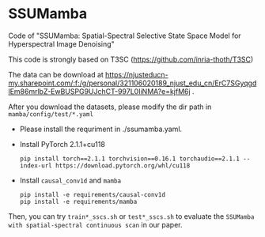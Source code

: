 # SSUMamba
Code of "SSUMamba: Spatial-Spectral Selective State Space Model for Hyperspectral Image Denoising"

This code is strongly based on T3SC (https://github.com/inria-thoth/T3SC)

The data can be download at https://njusteducn-my.sharepoint.com/:f:/g/personal/321106020189_njust_edu_cn/ErC7SGyqgdlEm86mrlbZ-EwBUSPG9UJchCT-997L0IiNMA?e=kjfM6j .

After you download the datasets, please modify the dir path in `mamba/config/test/*.yaml`

- Please install the requriment in ./ssumamba.yaml.

- Install PyTorch 2.1.1+cu118

  ```shell
  pip install torch==2.1.1 torchvision==0.16.1 torchaudio==2.1.1 --index-url https://download.pytorch.org/whl/cu118
  ```

- Install `causal_conv1d` and `mamba`

  ```shell
  pip install -e requirements/causal-conv1d
  pip install -e requirements/mamba
  ```

Then, you can try ```train*_sscs.sh``` or ```test*_sscs.sh``` to evaluate the ```SSUMamba with spatial-spectral continuous scan``` in our paper.